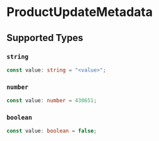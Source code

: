 # ProductUpdateMetadata


## Supported Types

### `string`

```typescript
const value: string = "<value>";
```

### `number`

```typescript
const value: number = 430651;
```

### `boolean`

```typescript
const value: boolean = false;
```


